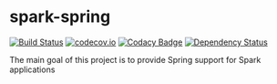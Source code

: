 # spark-spring
[![Build Status](https://travis-ci.org/rascorp/spark-spring.svg?branch=master)](https://travis-ci.org/rascorp/spark-spring)
[![codecov.io](https://codecov.io/github/rascorp/spark-spring/coverage.svg?branch=master)](https://codecov.io/github/rascorp/spark-spring?branch=master)
[![Codacy Badge](https://api.codacy.com/project/badge/grade/70f96a2f1ac44f88a773e8f6d936a151)](https://www.codacy.com/app/rapatao/spark-spring)
[![Dependency Status](https://www.versioneye.com/user/projects/5735dbd0a0ca350034be795d/badge.svg?style=flat)](https://www.versioneye.com/user/projects/5735dbd0a0ca350034be795d)

The main goal of this project is to provide Spring support for Spark applications

